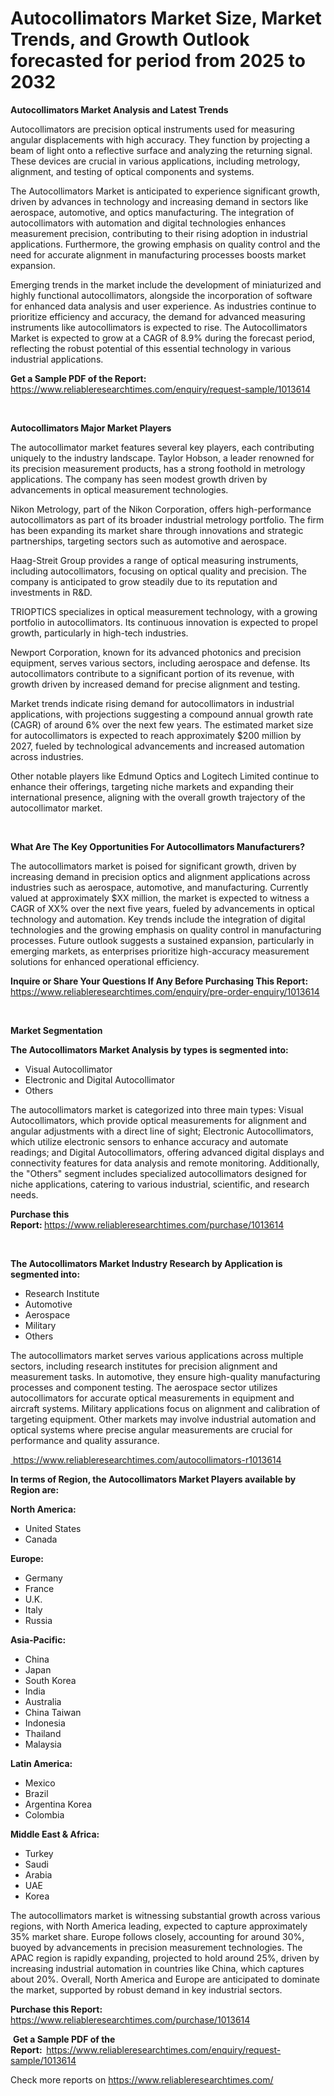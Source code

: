 <p><h1>Autocollimators Market Size, Market Trends, and Growth Outlook forecasted for period from 2025 to 2032</h1></p><p><strong>Autocollimators Market Analysis and Latest Trends</strong></p>
<p><p>Autocollimators are precision optical instruments used for measuring angular displacements with high accuracy. They function by projecting a beam of light onto a reflective surface and analyzing the returning signal. These devices are crucial in various applications, including metrology, alignment, and testing of optical components and systems.</p><p>The Autocollimators Market is anticipated to experience significant growth, driven by advances in technology and increasing demand in sectors like aerospace, automotive, and optics manufacturing. The integration of autocollimators with automation and digital technologies enhances measurement precision, contributing to their rising adoption in industrial applications. Furthermore, the growing emphasis on quality control and the need for accurate alignment in manufacturing processes boosts market expansion.</p><p>Emerging trends in the market include the development of miniaturized and highly functional autocollimators, alongside the incorporation of software for enhanced data analysis and user experience. As industries continue to prioritize efficiency and accuracy, the demand for advanced measuring instruments like autocollimators is expected to rise. The Autocollimators Market is expected to grow at a CAGR of 8.9% during the forecast period, reflecting the robust potential of this essential technology in various industrial applications.</p></p>
<p><strong>Get a Sample PDF of the Report:&nbsp;</strong> <a href="https://www.reliableresearchtimes.com/enquiry/request-sample/1013614?utm_campaign=2633&utm_medium=2&utm_source=Github&utm_content=ia&utm_term=31032025&utm_id=autocollimators">https://www.reliableresearchtimes.com/enquiry/request-sample/1013614</a></p>
<p>&nbsp;</p>
<p><strong>Autocollimators Major Market Players</strong></p>
<p><p>The autocollimator market features several key players, each contributing uniquely to the industry landscape. Taylor Hobson, a leader renowned for its precision measurement products, has a strong foothold in metrology applications. The company has seen modest growth driven by advancements in optical measurement technologies.</p><p>Nikon Metrology, part of the Nikon Corporation, offers high-performance autocollimators as part of its broader industrial metrology portfolio. The firm has been expanding its market share through innovations and strategic partnerships, targeting sectors such as automotive and aerospace.</p><p>Haag-Streit Group provides a range of optical measuring instruments, including autocollimators, focusing on optical quality and precision. The company is anticipated to grow steadily due to its reputation and investments in R&D.</p><p>TRIOPTICS specializes in optical measurement technology, with a growing portfolio in autocollimators. Its continuous innovation is expected to propel growth, particularly in high-tech industries.</p><p>Newport Corporation, known for its advanced photonics and precision equipment, serves various sectors, including aerospace and defense. Its autocollimators contribute to a significant portion of its revenue, with growth driven by increased demand for precise alignment and testing.</p><p>Market trends indicate rising demand for autocollimators in industrial applications, with projections suggesting a compound annual growth rate (CAGR) of around 6% over the next few years. The estimated market size for autocollimators is expected to reach approximately $200 million by 2027, fueled by technological advancements and increased automation across industries.</p><p>Other notable players like Edmund Optics and Logitech Limited continue to enhance their offerings, targeting niche markets and expanding their international presence, aligning with the overall growth trajectory of the autocollimator market.</p></p>
<p>&nbsp;</p>
<p><strong>What Are The Key Opportunities For Autocollimators Manufacturers?</strong></p>
<p><p>The autocollimators market is poised for significant growth, driven by increasing demand in precision optics and alignment applications across industries such as aerospace, automotive, and manufacturing. Currently valued at approximately $XX million, the market is expected to witness a CAGR of XX% over the next five years, fueled by advancements in optical technology and automation. Key trends include the integration of digital technologies and the growing emphasis on quality control in manufacturing processes. Future outlook suggests a sustained expansion, particularly in emerging markets, as enterprises prioritize high-accuracy measurement solutions for enhanced operational efficiency.</p></p>
<p><strong>Inquire or Share Your Questions If Any Before Purchasing This Report:</strong> <a href="https://www.reliableresearchtimes.com/enquiry/pre-order-enquiry/1013614?utm_campaign=2633&utm_medium=2&utm_source=Github&utm_content=ia&utm_term=31032025&utm_id=autocollimators">https://www.reliableresearchtimes.com/enquiry/pre-order-enquiry/1013614</a></p>
<p>&nbsp;</p>
<p><strong>Market Segmentation</strong></p>
<p><strong>The Autocollimators Market Analysis by types is segmented into:</strong></p>
<p><ul><li>Visual Autocollimator</li><li>Electronic and Digital Autocollimator</li><li>Others</li></ul></p>
<p><p>The autocollimators market is categorized into three main types: Visual Autocollimators, which provide optical measurements for alignment and angular adjustments with a direct line of sight; Electronic Autocollimators, which utilize electronic sensors to enhance accuracy and automate readings; and Digital Autocollimators, offering advanced digital displays and connectivity features for data analysis and remote monitoring. Additionally, the "Others" segment includes specialized autocollimators designed for niche applications, catering to various industrial, scientific, and research needs.</p></p>
<p><strong>Purchase this Report:&nbsp;</strong><a href="https://www.reliableresearchtimes.com/purchase/1013614?utm_campaign=2633&utm_medium=2&utm_source=Github&utm_content=ia&utm_term=31032025&utm_id=autocollimators">https://www.reliableresearchtimes.com/purchase/1013614</a></p>
<p>&nbsp;</p>
<p><strong>The Autocollimators Market Industry Research by Application is segmented into:</strong></p>
<p><ul><li>Research Institute</li><li>Automotive</li><li>Aerospace</li><li>Military</li><li>Others</li></ul></p>
<p><p>The autocollimators market serves various applications across multiple sectors, including research institutes for precision alignment and measurement tasks. In automotive, they ensure high-quality manufacturing processes and component testing. The aerospace sector utilizes autocollimators for accurate optical measurements in equipment and aircraft systems. Military applications focus on alignment and calibration of targeting equipment. Other markets may involve industrial automation and optical systems where precise angular measurements are crucial for performance and quality assurance.</p></p>
<p><a href="https://www.reliableresearchtimes.com/autocollimators-r1013614?utm_campaign=2633&utm_medium=2&utm_source=Github&utm_content=ia&utm_term=31032025&utm_id=autocollimators">&nbsp;https://www.reliableresearchtimes.com/autocollimators-r1013614</a></p>
<p><strong>In terms of Region, the Autocollimators Market Players available by Region are:</strong></p>
<p>
    <p> <strong> North America: </strong>
        <ul>
            <li>United States</li>
            <li>Canada</li>
        </ul>
        </p> 
    <p> <strong> Europe: </strong>
        <ul>
            <li>Germany</li>
            <li>France</li>
            <li>U.K.</li>
            <li>Italy</li>
            <li>Russia</li>
        </ul>
        </p> 
    <p> <strong> Asia-Pacific: </strong>
        <ul>
            <li>China</li>
            <li>Japan</li>
            <li>South Korea</li>
            <li>India</li>
            <li>Australia</li>
            <li>China Taiwan</li>
            <li>Indonesia</li>
            <li>Thailand</li>
            <li>Malaysia</li>
        </ul>
        </p> 
    <p> <strong> Latin America: </strong>
        <ul>
            <li>Mexico</li>
            <li>Brazil</li>
            <li>Argentina Korea</li>
            <li>Colombia</li>
        </ul>
        </p> 
    <p> <strong> Middle East & Africa: </strong>
        <ul>
            <li>Turkey</li>
            <li>Saudi</li>
            <li>Arabia</li>
            <li>UAE</li>
            <li>Korea</li>
        </ul>
    </p>
    </p>
<p><p>The autocollimators market is witnessing substantial growth across various regions, with North America leading, expected to capture approximately 35% market share. Europe follows closely, accounting for around 30%, buoyed by advancements in precision measurement technologies. The APAC region is rapidly expanding, projected to hold around 25%, driven by increasing industrial automation in countries like China, which captures about 20%. Overall, North America and Europe are anticipated to dominate the market, supported by robust demand in key industrial sectors.</p></p>
<p><strong>Purchase this Report: </strong><a href="https://www.reliableresearchtimes.com/purchase/1013614?utm_campaign=2633&utm_medium=2&utm_source=Github&utm_content=ia&utm_term=31032025&utm_id=autocollimators">https://www.reliableresearchtimes.com/purchase/1013614</a></p>
<p>&nbsp;<strong>Get a Sample PDF of the Report:&nbsp;&nbsp;</strong><a href="https://www.reliableresearchtimes.com/enquiry/request-sample/1013614?utm_campaign=2633&utm_medium=2&utm_source=Github&utm_content=ia&utm_term=31032025&utm_id=autocollimators">https://www.reliableresearchtimes.com/enquiry/request-sample/1013614</a></p>
<p><strong></strong></p>
<p>Check more reports on <a href="https://www.reliableresearchtimes.com/?utm_campaign=2633&utm_medium=2&utm_source=Github&utm_content=ia&utm_term=31032025&utm_id=autocollimators">https://www.reliableresearchtimes.com/</a></p>
